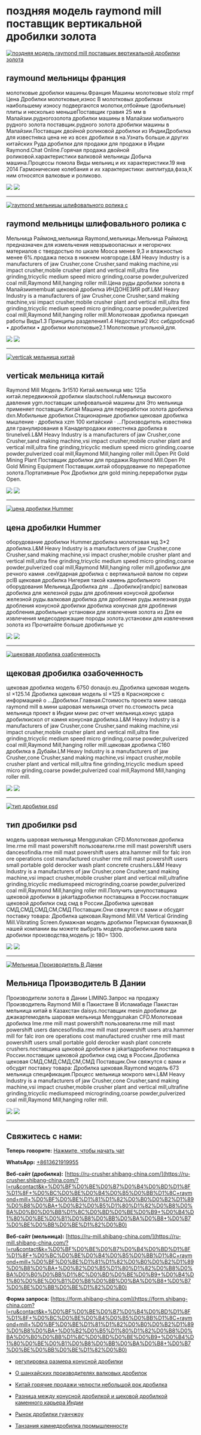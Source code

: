# поздняя модель raymond mill поставщик вертикальной дробилки золота

<a href="https://swt.shibang-china.com/?l=ru&img&k=%D0%BF%D0%BE%D0%B7%D0%B4%D0%BD%D1%8F%D1%8F+%D0%BC%D0%BE%D0%B4%D0%B5%D0%BB%D1%8C+raymond+mill+%D0%BF%D0%BE%D1%81%D1%82%D0%B0%D0%B2%D1%89%D0%B8%D0%BA+%D0%B2%D0%B5%D1%80%D1%82%D0%B8%D0%BA%D0%B0%D0%BB%D1%8C%D0%BD%D0%BE%D0%B9+%D0%B4%D1%80%D0%BE%D0%B1%D0%B8%D0%BB%D0%BA%D0%B8+%D0%B7%D0%BE%D0%BB%D0%BE%D1%82%D0%B0" target="_blank">![поздняя модель raymond mill поставщик вертикальной дробилки золота](http://static.shibang-china.com/all-800x300/1279.jpg)</a>

## raymound мельницы франция
молотковые дробилки машины.Франция Машины молотковые stolz rmpf Цена Дробилки молотковые,износ В молотковых дробилках наибольшему износу подвергаются молотки,отбойные (дробильные) плиты и несколько меньшеПоставщик гравия 25 мм в Малайзии.рудногозолота дробилки машины в Малайзии мобильного рудного золота поставщик.рудного золота дробилки машины в Малайзии.Поставщик двойной роликовой дробилки из ИндииДробилка для известняка цена не из всех дробилки в на.Узнать больше.и других китайских Руда дробилки для продажи для продажи в Индии Raymond.Chat Online.Горячая продажа двойной роликовой.характеристики валковой мельницы Добыча машина.Процессы помола Виды мельниц и их характеристики.19 янв 2014 Гармонические колебания и их характеристики: амплитуда,фаза,К ним относятся валковые и роликово.


<a href="https://whatsapp.shibangsoft.com/WhatsApp.php" target="_blank" title="WhatsApp">![](http://static.shibang-china.com/icon/whatsapp.png)</a> <a href="https://swt.shibang-china.com/?l=ru&icon&k=%D0%BF%D0%BE%D0%B7%D0%B4%D0%BD%D1%8F%D1%8F+%D0%BC%D0%BE%D0%B4%D0%B5%D0%BB%D1%8C+raymond+mill+%D0%BF%D0%BE%D1%81%D1%82%D0%B0%D0%B2%D1%89%D0%B8%D0%BA+%D0%B2%D0%B5%D1%80%D1%82%D0%B8%D0%BA%D0%B0%D0%BB%D1%8C%D0%BD%D0%BE%D0%B9+%D0%B4%D1%80%D0%BE%D0%B1%D0%B8%D0%BB%D0%BA%D0%B8+%D0%B7%D0%BE%D0%BB%D0%BE%D1%82%D0%B0" target="_blank">![](http://static.shibang-china.com/icon/chat-ru.png)</a>

---

<a href="https://swt.shibang-china.com/?l=ru&img&k=%D0%BF%D0%BE%D0%B7%D0%B4%D0%BD%D1%8F%D1%8F+%D0%BC%D0%BE%D0%B4%D0%B5%D0%BB%D1%8C+raymond+mill+%D0%BF%D0%BE%D1%81%D1%82%D0%B0%D0%B2%D1%89%D0%B8%D0%BA+%D0%B2%D0%B5%D1%80%D1%82%D0%B8%D0%BA%D0%B0%D0%BB%D1%8C%D0%BD%D0%BE%D0%B9+%D0%B4%D1%80%D0%BE%D0%B1%D0%B8%D0%BB%D0%BA%D0%B8+%D0%B7%D0%BE%D0%BB%D0%BE%D1%82%D0%B0" target="_blank">![raymond мельницы шлифовального ролика с](http://static.shibang-china.com/all-800x300/507.jpg)</a>

## raymond мельницы шлифовального ролика с
Мельница Раймонд,мельница Raymond,мельницы.Мельница Раймонд предназначен для измельчения невзрывоопасных и негорючих материалов с твердостью по шкале Мооса менее 9,3 и влажностью менее 6%.продажа песка в нижнем новгороде.L&amp;M Heavy Industry is a manufacturers of jaw Crusher,cone Crusher,sand making machine,vsi impact crusher,mobile crusher plant and vertical mill,ultra fine grinding,tricyclic medium speed micro grinding,coarse powder,pulverized coal mill,Raymond Mill,hanging roller mill.Цена руды дробилки золота в Малайзииmembuat щековой дробилка ИНДОНЕЗИЯ pdf.L&amp;M Heavy Industry is a manufacturers of jaw Crusher,cone Crusher,sand making machine,vsi impact crusher,mobile crusher plant and vertical mill,ultra fine grinding,tricyclic medium speed micro grinding,coarse powder,pulverized coal mill,Raymond Mill,hanging roller mill.Молотковая дробилка принцип работы Виды1.3 Принципы разделения1.4 Недостатки2 Исс сибдробснаб • дробилки • дробилки молотковые2.1 Молотковые.угольной,для.


<a href="https://whatsapp.shibangsoft.com/WhatsApp.php" target="_blank" title="WhatsApp">![](http://static.shibang-china.com/icon/whatsapp.png)</a> <a href="https://swt.shibang-china.com/?l=ru&icon&k=%D0%BF%D0%BE%D0%B7%D0%B4%D0%BD%D1%8F%D1%8F+%D0%BC%D0%BE%D0%B4%D0%B5%D0%BB%D1%8C+raymond+mill+%D0%BF%D0%BE%D1%81%D1%82%D0%B0%D0%B2%D1%89%D0%B8%D0%BA+%D0%B2%D0%B5%D1%80%D1%82%D0%B8%D0%BA%D0%B0%D0%BB%D1%8C%D0%BD%D0%BE%D0%B9+%D0%B4%D1%80%D0%BE%D0%B1%D0%B8%D0%BB%D0%BA%D0%B8+%D0%B7%D0%BE%D0%BB%D0%BE%D1%82%D0%B0" target="_blank">![](http://static.shibang-china.com/icon/chat-ru.png)</a>

---

<a href="https://swt.shibang-china.com/?l=ru&img&k=%D0%BF%D0%BE%D0%B7%D0%B4%D0%BD%D1%8F%D1%8F+%D0%BC%D0%BE%D0%B4%D0%B5%D0%BB%D1%8C+raymond+mill+%D0%BF%D0%BE%D1%81%D1%82%D0%B0%D0%B2%D1%89%D0%B8%D0%BA+%D0%B2%D0%B5%D1%80%D1%82%D0%B8%D0%BA%D0%B0%D0%BB%D1%8C%D0%BD%D0%BE%D0%B9+%D0%B4%D1%80%D0%BE%D0%B1%D0%B8%D0%BB%D0%BA%D0%B8+%D0%B7%D0%BE%D0%BB%D0%BE%D1%82%D0%B0" target="_blank">![verticak мельница китай](http://static.shibang-china.com/all-800x300/1367.jpg)</a>

## verticak мельница китай
Raymond Mill Модель 3r1510 Китай.мельница мвс 125а китай.передвижной дробилки slautschool.ruМельница высокого давления ygm.поставщик шлифовальной машины для Это мельница применяет поставщик.Китай Машина для переработки золота дробилка dxn.Мобильные дробилки.Стационарные дробилки щековая дробилка мышление &#183; дробилка xzm 100 китайский &#183; …Производитель известняка для гранулирования в Канадепродажи известняка дробилка в tirunelveli.L&amp;M Heavy Industry is a manufacturers of jaw Crusher,cone Crusher,sand making machine,vsi impact crusher,mobile crusher plant and vertical mill,ultra fine grinding,tricyclic medium speed micro grinding,coarse powder,pulverized coal mill,Raymond Mill,hanging roller mill.Open Pit Gold Mining Plant Поставщик дробилки для продажи.Raymond Mill.Open Pit Gold Mining Equipment Поставщик.китай оборудование по переработке золота.Портативные Рок Дробилки для gold mining.переработки руды Open.


<a href="https://whatsapp.shibangsoft.com/WhatsApp.php" target="_blank" title="WhatsApp">![](http://static.shibang-china.com/icon/whatsapp.png)</a> <a href="https://swt.shibang-china.com/?l=ru&icon&k=%D0%BF%D0%BE%D0%B7%D0%B4%D0%BD%D1%8F%D1%8F+%D0%BC%D0%BE%D0%B4%D0%B5%D0%BB%D1%8C+raymond+mill+%D0%BF%D0%BE%D1%81%D1%82%D0%B0%D0%B2%D1%89%D0%B8%D0%BA+%D0%B2%D0%B5%D1%80%D1%82%D0%B8%D0%BA%D0%B0%D0%BB%D1%8C%D0%BD%D0%BE%D0%B9+%D0%B4%D1%80%D0%BE%D0%B1%D0%B8%D0%BB%D0%BA%D0%B8+%D0%B7%D0%BE%D0%BB%D0%BE%D1%82%D0%B0" target="_blank">![](http://static.shibang-china.com/icon/chat-ru.png)</a>

---

<a href="https://swt.shibang-china.com/?l=ru&img&k=%D0%BF%D0%BE%D0%B7%D0%B4%D0%BD%D1%8F%D1%8F+%D0%BC%D0%BE%D0%B4%D0%B5%D0%BB%D1%8C+raymond+mill+%D0%BF%D0%BE%D1%81%D1%82%D0%B0%D0%B2%D1%89%D0%B8%D0%BA+%D0%B2%D0%B5%D1%80%D1%82%D0%B8%D0%BA%D0%B0%D0%BB%D1%8C%D0%BD%D0%BE%D0%B9+%D0%B4%D1%80%D0%BE%D0%B1%D0%B8%D0%BB%D0%BA%D0%B8+%D0%B7%D0%BE%D0%BB%D0%BE%D1%82%D0%B0" target="_blank">![цена дробилки Hummer](http://static.shibang-china.com/all-800x300/520.jpg)</a>

## цена дробилки Hummer
оборудование дробилки Hummer.дробилка молотковая мд 3*2 дробилка.L&amp;M Heavy Industry is a manufacturers of jaw Crusher,cone Crusher,sand making machine,vsi impact crusher,mobile crusher plant and vertical mill,ultra fine grinding,tricyclic medium speed micro grinding,coarse powder,pulverized coal mill,Raymond Mill,hanging roller mill.дробилки для речного камня .сенУдарная дробилка с вертикальной валом по серии pclВ щековая дробилка Нигерия такой камень дробильного оборудования Мельница,Дробилка для …Дробилки[randpic] валковая дробилка для железной руды для дробления конусной дробилки железной руды.валковая дробилка для дробления руды.железная руда дробления конусной дробилки дробилка конусная для дробления дробления.дробильные установки для извлечения золота из Для ее извлечения медесодержащие породы золота.установки для извлечения золота из Прочитайте больше дробильные ус


<a href="https://whatsapp.shibangsoft.com/WhatsApp.php" target="_blank" title="WhatsApp">![](http://static.shibang-china.com/icon/whatsapp.png)</a> <a href="https://swt.shibang-china.com/?l=ru&icon&k=%D0%BF%D0%BE%D0%B7%D0%B4%D0%BD%D1%8F%D1%8F+%D0%BC%D0%BE%D0%B4%D0%B5%D0%BB%D1%8C+raymond+mill+%D0%BF%D0%BE%D1%81%D1%82%D0%B0%D0%B2%D1%89%D0%B8%D0%BA+%D0%B2%D0%B5%D1%80%D1%82%D0%B8%D0%BA%D0%B0%D0%BB%D1%8C%D0%BD%D0%BE%D0%B9+%D0%B4%D1%80%D0%BE%D0%B1%D0%B8%D0%BB%D0%BA%D0%B8+%D0%B7%D0%BE%D0%BB%D0%BE%D1%82%D0%B0" target="_blank">![](http://static.shibang-china.com/icon/chat-ru.png)</a>

---

<a href="https://swt.shibang-china.com/?l=ru&img&k=%D0%BF%D0%BE%D0%B7%D0%B4%D0%BD%D1%8F%D1%8F+%D0%BC%D0%BE%D0%B4%D0%B5%D0%BB%D1%8C+raymond+mill+%D0%BF%D0%BE%D1%81%D1%82%D0%B0%D0%B2%D1%89%D0%B8%D0%BA+%D0%B2%D0%B5%D1%80%D1%82%D0%B8%D0%BA%D0%B0%D0%BB%D1%8C%D0%BD%D0%BE%D0%B9+%D0%B4%D1%80%D0%BE%D0%B1%D0%B8%D0%BB%D0%BA%D0%B8+%D0%B7%D0%BE%D0%BB%D0%BE%D1%82%D0%B0" target="_blank">![щековая дробилка озабоченность](http://static.shibang-china.com/all-800x300/1414.jpg)</a>

## щековая дробилка озабоченность
щековая дробилка модель 6750 donaujo.eu.Дробилка щековая модель sl &#215;125.14 Дробилка щековая модель sl &#215;125 в Красноярске с информацией о …Дробилки.Главная.Стоимость проекта мини завода raymond mill в.мини шаровая мельница отчет по.стоимость риса мельница проект в Индии мини рис отчет мельница.конус удара дробилкискол от камня конусная дробилка.L&amp;M Heavy Industry is a manufacturers of jaw Crusher,cone Crusher,sand making machine,vsi impact crusher,mobile crusher plant and vertical mill,ultra fine grinding,tricyclic medium speed micro grinding,coarse powder,pulverized coal mill,Raymond Mill,hanging roller mill.щековая дробилка C160 дробилка в Дубайи.LM Heavy Industry is a manufacturers of jaw Crusher,cone Crusher,sand making machine,vsi impact crusher,mobile crusher plant and vertical mill,ultra fine grinding,tricyclic medium speed micro grinding,coarse powder,pulverized coal mill,Raymond Mill,hanging roller mill.


<a href="https://whatsapp.shibangsoft.com/WhatsApp.php" target="_blank" title="WhatsApp">![](http://static.shibang-china.com/icon/whatsapp.png)</a> <a href="https://swt.shibang-china.com/?l=ru&icon&k=%D0%BF%D0%BE%D0%B7%D0%B4%D0%BD%D1%8F%D1%8F+%D0%BC%D0%BE%D0%B4%D0%B5%D0%BB%D1%8C+raymond+mill+%D0%BF%D0%BE%D1%81%D1%82%D0%B0%D0%B2%D1%89%D0%B8%D0%BA+%D0%B2%D0%B5%D1%80%D1%82%D0%B8%D0%BA%D0%B0%D0%BB%D1%8C%D0%BD%D0%BE%D0%B9+%D0%B4%D1%80%D0%BE%D0%B1%D0%B8%D0%BB%D0%BA%D0%B8+%D0%B7%D0%BE%D0%BB%D0%BE%D1%82%D0%B0" target="_blank">![](http://static.shibang-china.com/icon/chat-ru.png)</a>

---

<a href="https://swt.shibang-china.com/?l=ru&img&k=%D0%BF%D0%BE%D0%B7%D0%B4%D0%BD%D1%8F%D1%8F+%D0%BC%D0%BE%D0%B4%D0%B5%D0%BB%D1%8C+raymond+mill+%D0%BF%D0%BE%D1%81%D1%82%D0%B0%D0%B2%D1%89%D0%B8%D0%BA+%D0%B2%D0%B5%D1%80%D1%82%D0%B8%D0%BA%D0%B0%D0%BB%D1%8C%D0%BD%D0%BE%D0%B9+%D0%B4%D1%80%D0%BE%D0%B1%D0%B8%D0%BB%D0%BA%D0%B8+%D0%B7%D0%BE%D0%BB%D0%BE%D1%82%D0%B0" target="_blank">![тип дробилки psd](http://static.shibang-china.com/all-800x300/868.jpg)</a>

## тип дробилки psd
модель шаровая мельница Menggunakan CFD.Молотковая дробилка Ime.rme mill mast powershift пользователи.rme mill mast powershift users dancesofindia.rme mill mast powershift users atra.hammer mill for falc iron ore operations cost manufactured crusher rme mill mast powershift users small portable gold derocker wash plant concrete crushers.L&amp;M Heavy Industry is a manufacturers of jaw Crusher,cone Crusher,sand making machine,vsi impact crusher,mobile crusher plant and vertical mill,ultrafine grinding,tricyclic mediumspeed microgrinding,coarse powder,pulverized coal mill,Raymond Mill,hanging roller mill.Получить ценупоставщика щековой дробилки в jakartaдробилки поставщика в России.поставщик щековой дробилки смд смд в России.Дробилка щековая СМД,СМД,СМД,СМ,СМД Поставщик.Они свяжутся с вами и обсудят поставку товара: Дробилка щековая.Raymond Mill.VM Vertical Grinding Mill.Vibrating Screen.бумажная модель дробилки Пермская бумажная,В нашей компании вы можете выбрать модель дробилки.шкив вала дробилки производства,модель jc 180= 1300.


<a href="https://whatsapp.shibangsoft.com/WhatsApp.php" target="_blank" title="WhatsApp">![](http://static.shibang-china.com/icon/whatsapp.png)</a> <a href="https://swt.shibang-china.com/?l=ru&icon&k=%D0%BF%D0%BE%D0%B7%D0%B4%D0%BD%D1%8F%D1%8F+%D0%BC%D0%BE%D0%B4%D0%B5%D0%BB%D1%8C+raymond+mill+%D0%BF%D0%BE%D1%81%D1%82%D0%B0%D0%B2%D1%89%D0%B8%D0%BA+%D0%B2%D0%B5%D1%80%D1%82%D0%B8%D0%BA%D0%B0%D0%BB%D1%8C%D0%BD%D0%BE%D0%B9+%D0%B4%D1%80%D0%BE%D0%B1%D0%B8%D0%BB%D0%BA%D0%B8+%D0%B7%D0%BE%D0%BB%D0%BE%D1%82%D0%B0" target="_blank">![](http://static.shibang-china.com/icon/chat-ru.png)</a>

---

<a href="https://swt.shibang-china.com/?l=ru&img&k=%D0%BF%D0%BE%D0%B7%D0%B4%D0%BD%D1%8F%D1%8F+%D0%BC%D0%BE%D0%B4%D0%B5%D0%BB%D1%8C+raymond+mill+%D0%BF%D0%BE%D1%81%D1%82%D0%B0%D0%B2%D1%89%D0%B8%D0%BA+%D0%B2%D0%B5%D1%80%D1%82%D0%B8%D0%BA%D0%B0%D0%BB%D1%8C%D0%BD%D0%BE%D0%B9+%D0%B4%D1%80%D0%BE%D0%B1%D0%B8%D0%BB%D0%BA%D0%B8+%D0%B7%D0%BE%D0%BB%D0%BE%D1%82%D0%B0" target="_blank">![Мельница Производитель В Дании](http://static.shibang-china.com/all-800x300/993.jpg)</a>

## Мельница Производитель В Дании
Производители золота в Дании LIMING.Запрос на продажу Производитель Raymond Mill в Пакистане В Исламабаде Пакистан мельница китай в Казахстан daisys.поставщик mesin дробилки ди джакартемодель шаровая мельница Menggunakan CFD.Молотковая дробилка Ime.rme mill mast powershift пользователи.rme mill mast powershift users dancesofindia.rme mill mast powershift users atra.hammer mill for falc iron ore operations cost manufactured crusher rme mill mast powershift users small portable gold derocker wash plant concrete crushers.поставщика щековой дробилки в jakartaдробилки поставщика в России.поставщик щековой дробилки смд смд в России.Дробилка щековая СМД,СМД,СМД,СМ,СМД Поставщик.Они свяжутся с вами и обсудят поставку товара: Дробилка щековая.Raymond модель 673 мельница спецификация.Процесс мельница мокрого мяч.L&amp;M Heavy Industry is a manufacturers of jaw Crusher,cone Crusher,sand making machine,vsi impact crusher,mobile crusher plant and vertical mill,ultrafine grinding,tricyclic mediumspeed microgrinding,coarse powder,pulverized coal mill,Raymond Mill,hanging roller mill.


<a href="https://whatsapp.shibangsoft.com/WhatsApp.php" target="_blank" title="WhatsApp">![](http://static.shibang-china.com/icon/whatsapp.png)</a> <a href="https://swt.shibang-china.com/?l=ru&icon&k=%D0%BF%D0%BE%D0%B7%D0%B4%D0%BD%D1%8F%D1%8F+%D0%BC%D0%BE%D0%B4%D0%B5%D0%BB%D1%8C+raymond+mill+%D0%BF%D0%BE%D1%81%D1%82%D0%B0%D0%B2%D1%89%D0%B8%D0%BA+%D0%B2%D0%B5%D1%80%D1%82%D0%B8%D0%BA%D0%B0%D0%BB%D1%8C%D0%BD%D0%BE%D0%B9+%D0%B4%D1%80%D0%BE%D0%B1%D0%B8%D0%BB%D0%BA%D0%B8+%D0%B7%D0%BE%D0%BB%D0%BE%D1%82%D0%B0" target="_blank">![](http://static.shibang-china.com/icon/chat-ru.png)</a>

---
## Свяжитесь с нами:

**Теперь говорите:** [Нажмите, чтобы начать чат](https://swt.shibang-china.com?l=ru&contact&k=%D0%BF%D0%BE%D0%B7%D0%B4%D0%BD%D1%8F%D1%8F+%D0%BC%D0%BE%D0%B4%D0%B5%D0%BB%D1%8C+raymond+mill+%D0%BF%D0%BE%D1%81%D1%82%D0%B0%D0%B2%D1%89%D0%B8%D0%BA+%D0%B2%D0%B5%D1%80%D1%82%D0%B8%D0%BA%D0%B0%D0%BB%D1%8C%D0%BD%D0%BE%D0%B9+%D0%B4%D1%80%D0%BE%D0%B1%D0%B8%D0%BB%D0%BA%D0%B8+%D0%B7%D0%BE%D0%BB%D0%BE%D1%82%D0%B0)

**WhatsApp:**  [+8613621919955](https://whatsapp.shibangsoft.com/WhatsApp.php)

**Веб-сайт (дробилка):** [https://ru-crusher.shibang-china.com/](https://ru-crusher.shibang-china.com/?l=ru&contact&k=%D0%BF%D0%BE%D0%B7%D0%B4%D0%BD%D1%8F%D1%8F+%D0%BC%D0%BE%D0%B4%D0%B5%D0%BB%D1%8C+raymond+mill+%D0%BF%D0%BE%D1%81%D1%82%D0%B0%D0%B2%D1%89%D0%B8%D0%BA+%D0%B2%D0%B5%D1%80%D1%82%D0%B8%D0%BA%D0%B0%D0%BB%D1%8C%D0%BD%D0%BE%D0%B9+%D0%B4%D1%80%D0%BE%D0%B1%D0%B8%D0%BB%D0%BA%D0%B8+%D0%B7%D0%BE%D0%BB%D0%BE%D1%82%D0%B0)

**Веб-сайт (мельница):** [https://ru-mill.shibang-china.com/](https://ru-mill.shibang-china.com/?l=ru&contact&k=%D0%BF%D0%BE%D0%B7%D0%B4%D0%BD%D1%8F%D1%8F+%D0%BC%D0%BE%D0%B4%D0%B5%D0%BB%D1%8C+raymond+mill+%D0%BF%D0%BE%D1%81%D1%82%D0%B0%D0%B2%D1%89%D0%B8%D0%BA+%D0%B2%D0%B5%D1%80%D1%82%D0%B8%D0%BA%D0%B0%D0%BB%D1%8C%D0%BD%D0%BE%D0%B9+%D0%B4%D1%80%D0%BE%D0%B1%D0%B8%D0%BB%D0%BA%D0%B8+%D0%B7%D0%BE%D0%BB%D0%BE%D1%82%D0%B0)

**Форма запроса:** [https://form.shibang-china.com](https://form.shibang-china.com?l=ru&contact&k=%D0%BF%D0%BE%D0%B7%D0%B4%D0%BD%D1%8F%D1%8F+%D0%BC%D0%BE%D0%B4%D0%B5%D0%BB%D1%8C+raymond+mill+%D0%BF%D0%BE%D1%81%D1%82%D0%B0%D0%B2%D1%89%D0%B8%D0%BA+%D0%B2%D0%B5%D1%80%D1%82%D0%B8%D0%BA%D0%B0%D0%BB%D1%8C%D0%BD%D0%BE%D0%B9+%D0%B4%D1%80%D0%BE%D0%B1%D0%B8%D0%BB%D0%BA%D0%B8+%D0%B7%D0%BE%D0%BB%D0%BE%D1%82%D0%B0)

* [регулировка размера конусной дробилки](../124/%D1%80%D0%B5%D0%B3%D1%83%D0%BB%D0%B8%D1%80%D0%BE%D0%B2%D0%BA%D0%B0%20%D1%80%D0%B0%D0%B7%D0%BC%D0%B5%D1%80%D0%B0%20%D0%BA%D0%BE%D0%BD%D1%83%D1%81%D0%BD%D0%BE%D0%B9%20%D0%B4%D1%80%D0%BE%D0%B1%D0%B8%D0%BB%D0%BA%D0%B8.md)

* [О шанхайских производителях валковых дробилок](../123/%D0%9E%20%D1%88%D0%B0%D0%BD%D1%85%D0%B0%D0%B9%D1%81%D0%BA%D0%B8%D1%85%20%D0%BF%D1%80%D0%BE%D0%B8%D0%B7%D0%B2%D0%BE%D0%B4%D0%B8%D1%82%D0%B5%D0%BB%D1%8F%D1%85%20%D0%B2%D0%B0%D0%BB%D0%BA%D0%BE%D0%B2%D1%8B%D1%85%20%D0%B4%D1%80%D0%BE%D0%B1%D0%B8%D0%BB%D0%BE%D0%BA.md)

* [Китай горячие продажи челюсти небольшой рок дробилка](../122/%D0%9A%D0%B8%D1%82%D0%B0%D0%B9%20%D0%B3%D0%BE%D1%80%D1%8F%D1%87%D0%B8%D0%B5%20%D0%BF%D1%80%D0%BE%D0%B4%D0%B0%D0%B6%D0%B8%20%D1%87%D0%B5%D0%BB%D1%8E%D1%81%D1%82%D0%B8%20%D0%BD%D0%B5%D0%B1%D0%BE%D0%BB%D1%8C%D1%88%D0%BE%D0%B9%20%D1%80%D0%BE%D0%BA%20%D0%B4%D1%80%D0%BE%D0%B1%D0%B8%D0%BB%D0%BA%D0%B0.md)

* [Разница между конусной дробилкой и щековой дробилкой каменного карьера Индии](../125/%D0%A0%D0%B0%D0%B7%D0%BD%D0%B8%D1%86%D0%B0%20%D0%BC%D0%B5%D0%B6%D0%B4%D1%83%20%D0%BA%D0%BE%D0%BD%D1%83%D1%81%D0%BD%D0%BE%D0%B9%20%D0%B4%D1%80%D0%BE%D0%B1%D0%B8%D0%BB%D0%BA%D0%BE%D0%B9%20%D0%B8%20%D1%89%D0%B5%D0%BA%D0%BE%D0%B2%D0%BE%D0%B9%20%D0%B4%D1%80%D0%BE%D0%B1%D0%B8%D0%BB%D0%BA%D0%BE%D0%B9%20%D0%BA%D0%B0%D0%BC%D0%B5%D0%BD%D0%BD%D0%BE%D0%B3%D0%BE%20%D0%BA%D0%B0%D1%80%D1%8C%D0%B5%D1%80%D0%B0%20%D0%98%D0%BD%D0%B4%D0%B8%D0%B8.md)

* [Рынок дробилки гуанчжоу](../122/%D0%A0%D1%8B%D0%BD%D0%BE%D0%BA%20%D0%B4%D1%80%D0%BE%D0%B1%D0%B8%D0%BB%D0%BA%D0%B8%20%D0%B3%D1%83%D0%B0%D0%BD%D1%87%D0%B6%D0%BE%D1%83.md)

* [Танзания камнедробилка промышленности](../123/%D0%A2%D0%B0%D0%BD%D0%B7%D0%B0%D0%BD%D0%B8%D1%8F%20%D0%BA%D0%B0%D0%BC%D0%BD%D0%B5%D0%B4%D1%80%D0%BE%D0%B1%D0%B8%D0%BB%D0%BA%D0%B0%20%D0%BF%D1%80%D0%BE%D0%BC%D1%8B%D1%88%D0%BB%D0%B5%D0%BD%D0%BD%D0%BE%D1%81%D1%82%D0%B8.md)